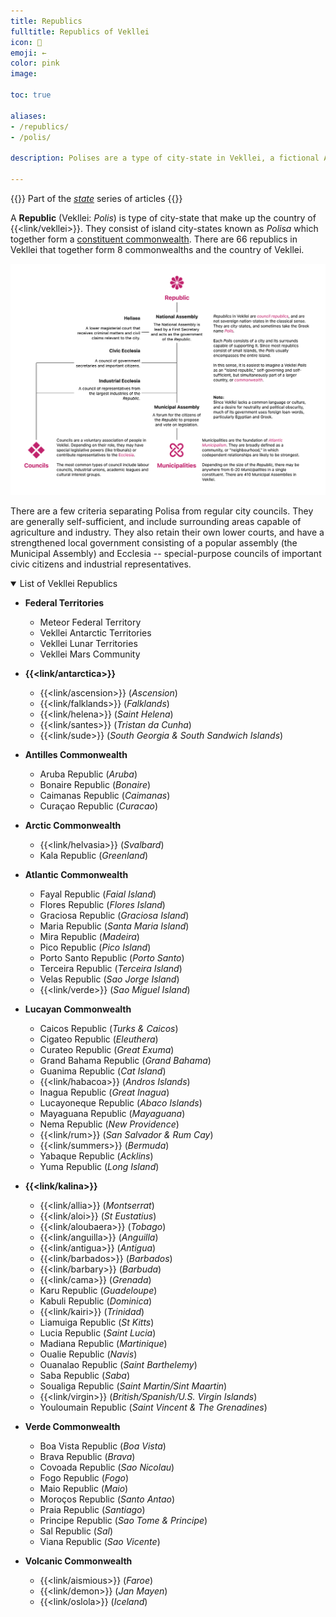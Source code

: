 ```yaml
---
title: Republics
fulltitle: Republics of Vekllei
icon: 💮
emoji: ←
color: pink
image:

toc: true

aliases:
- /republics/
- /polis/

description: Polises are a type of city-state in Vekllei, a fictional Atlantic country.

---
```

{{<note series>}}
 Part of the *[state](/state/)* series of articles
{{</note>}}

A **Republic** (Vekllei: *Polis*) is type of city-state that make up the country of {{<link/vekllei>}}. They consist of island city-states known as *Polisa* which together form a [constituent commonwealth](/constituents/). There are 66 republics in Vekllei that together form 8 commonwealths and the country of Vekllei.

![Diagram of Polis structure](/svg/diagrams/polis.png "Diagram of the a Polis administration and its structure")

There are a few criteria separating Polisa from regular city councils. They are generally self-sufficient, and include surrounding areas capable of agriculture and industry. They also retain their own lower courts, and have a strengthened local government consisting of a popular assembly (the Municipal Assembly) and Ecclesia -- special-purpose councils of important civic citizens and industrial representatives.

<details open>
<summary>List of Vekllei Republics</summary>

* **Federal Territories**
	* Meteor Federal Territory
	* Vekllei Antarctic Territories
	* Vekllei Lunar Territories
	* Vekllei Mars Community

* **{{<link/antarctica>}}**
	* {{<link/ascension>}} (*Ascension*)
	* {{<link/falklands>}} (*Falklands*)
	* {{<link/helena>}} (*Saint Helena*)
	* {{<link/santes>}} (*Tristan da Cunha*)
	* {{<link/sude>}} (*South Georgia & South Sandwich Islands*)

* **Antilles Commonwealth**
	* Aruba Republic (*Aruba*)
	* Bonaire Republic (*Bonaire*)
	* Caimanas Republic (*Caimanas*)
	* Curaçao Republic (*Curacao*)

* **Arctic Commonwealth**
	* {{<link/helvasia>}} (*Svalbard*)
	* Kala Republic (*Greenland*)

* **Atlantic Commonwealth**
	* Fayal Republic (*Faial Island*)
	* Flores Republic (*Flores Island*)
	* Graciosa Republic (*Graciosa Island*)
	* Maria Republic (*Santa Maria Island*)
	* Mira Republic (*Madeira*)
	* Pico Republic (*Pico Island*)
	* Porto Santo Republic (*Porto Santo*)
	* Terceira Republic (*Terceira Island*)
	* Velas Republic (*Sao Jorge Island*)
	* {{<link/verde>}} (*Sao Miguel Island*)

* **Lucayan Commonwealth**
	* Caicos Republic (*Turks & Caicos*)
	* Cigateo Republic (*Eleuthera*)
	* Curateo Republic (*Great Exuma*)
	* Grand Bahama Republic (*Grand Bahama*)
	* Guanima Republic (*Cat Island*)
	* {{<link/habacoa>}} (*Andros Islands*)
	* Inagua Republic (*Great Inagua*)
	* Lucayoneque Republic (*Abaco Islands*)
	* Mayaguana Republic (*Mayaguana*)
	* Nema Republic (*New Providence*)
	* {{<link/rum>}} (*San Salvador & Rum Cay*)
	* {{<link/summers>}} (*Bermuda*)
	* Yabaque Republic (*Acklins*)
	* Yuma Republic (*Long Island*)

* **{{<link/kalina>}}**
	* {{<link/allia>}} (*Montserrat*)
	* {{<link/aloi>}} (*St Eustatius*)
	* {{<link/aloubaera>}} (*Tobago*)
	* {{<link/anguilla>}} (*Anguilla*)
	* {{<link/antigua>}} (*Antigua*)
	* {{<link/barbados>}} (*Barbados*)
	* {{<link/barbary>}} (*Barbuda*)
	* {{<link/cama>}} (*Grenada*)
	* Karu Republic (*Guadeloupe*)
	* Kabuli Republic (*Dominica*)
	* {{<link/kairi>}} (*Trinidad*)
	* Liamuiga Republic (*St Kitts*)
	* Lucia Republic (*Saint Lucia*)
	* Madiana Republic (*Martinique*)
	* Oualie Republic (*Navis*)
	* Ouanalao Republic (*Saint Barthelemy*)
	* Saba Republic (*Saba*)
	* Soualiga Republic (*Saint Martin/Sint Maartin*)
	* {{<link/virgin>}} (*British/Spanish/U.S. Virgin Islands*)
	* Youloumain Republic (*Saint Vincent & The Grenadines*)

* **Verde Commonwealth**
	* Boa Vista Republic (*Boa Vista*)
	* Brava Republic (*Brava*)
	* Covoada Republic (*Sao Nicolau*)
	* Fogo Republic (*Fogo*)
	* Maio Republic (*Maio*)
	* Moroços Republic (*Santo Antao*)
	* Praia Republic (*Santiago*)
	* Principe Republic (*Sao Tome & Principe*)
	* Sal Republic (*Sal*)
	* Viana Republic (*Sao Vicente*)

* **Volcanic Commonwealth**
	* {{<link/aismious>}} (*Faroe*)
	* {{<link/demon>}} (*Jan Mayen*)
	* {{<link/oslola>}} (*Iceland*)
</details>
